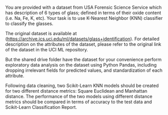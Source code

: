 


You are provided with a dataset from USA Forensic Science Service
which has description of 6 types of glass; defined in terms of their
oxide content (i.e. Na, Fe, K, etc). Your task is to use K-Nearest
Neighbor (KNN) classifier to classify the glasses.


The original dataset is available at
(https://archive.ics.uci.edu/ml/datasets/glass+identification). For
detailed description on the attributes of the dataset,
please refer to the original link of the dataset in the UCI ML
repository.


But the shared drive folder have the dataset for your convenience
perform exploratory data analysis on the dataset using Python Pandas,
including dropping irrelevant fields for predicted values, and
standardization of each attribute.

Following data cleaning, two Scikit-Learn KNN models should be created
for two different distance metrics: Square Euclidean and Manhattan
distance. The performance of the two models using different distance
metrics should be compared in terms of accuracy to the test data and
Scikit-Learn Classification Report.
